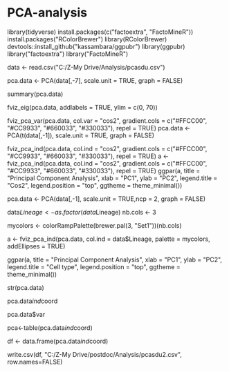 # PCA-analysis

library(tidyverse)
install.packages(c("factoextra", "FactoMineR"))
install.packages("RColorBrewer")
library(RColorBrewer)
devtools::install_github("kassambara/ggpubr")
library(ggpubr)
library("factoextra")
library("FactoMineR")

data <- read.csv("C:/Z-My Drive/Analysis/pcasdu.csv")

pca.data <- PCA(data[,-7], scale.unit = TRUE, graph = FALSE)

summary(pca.data)

fviz_eig(pca.data, addlabels = TRUE, ylim = c(0, 70))

fviz_pca_var(pca.data, col.var = "cos2",
             gradient.cols = c("#FFCC00", "#CC9933", "#660033", "#330033"),
             repel = TRUE)
pca.data <- PCA(t(data[,-1]), scale.unit = TRUE, graph = FALSE)

fviz_pca_ind(pca.data, col.ind = "cos2",
             gradient.cols = c("#FFCC00", "#CC9933", "#660033", "#330033"),
             repel = TRUE)
a <- fviz_pca_ind(pca.data, col.ind = "cos2",
                  gradient.cols = c("#FFCC00", "#CC9933", "#660033", "#330033"),
                  repel = TRUE)
ggpar(a,
      title = "Principal Component Analysis",
      xlab = "PC1", ylab = "PC2",
      legend.title = "Cos2", legend.position = "top",
      ggtheme = theme_minimal())

pca.data <- PCA(data[,-1], scale.unit = TRUE,ncp = 2, graph = FALSE)

data$Lineage <- as.factor(data$Lineage)
nb.cols <- 3

mycolors <- colorRampPalette(brewer.pal(3, "Set1"))(nb.cols)

a <- fviz_pca_ind(pca.data, col.ind = data$Lineage,
                  palette = mycolors, addEllipses = TRUE)

ggpar(a,
      title = "Principal Component Analysis",
      xlab = "PC1", ylab = "PC2",
      legend.title = "Cell type", legend.position = "top",
      ggtheme = theme_minimal())

str(pca.data)

pca.data$ind$coord

pca.data$var

pca<-table(pca.data$ind$coord)

df <- data.frame(pca.data$ind$coord)

write.csv(df, "C:/Z-My Drive/postdoc/Analysis/pcasdu2.csv", row.names=FALSE)
